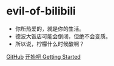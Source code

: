 # evil-of-bilibili
- 你所热爱的，就是你的生活。
- 德波大饭店可能会倒闭，但绝不会变质。
- 所以说，柠檬什么时候酸啊？

[GitHub](https://github.com/bxx-114514/evil-of-bilibili)
[开始吧 Getting Started](README.md)
